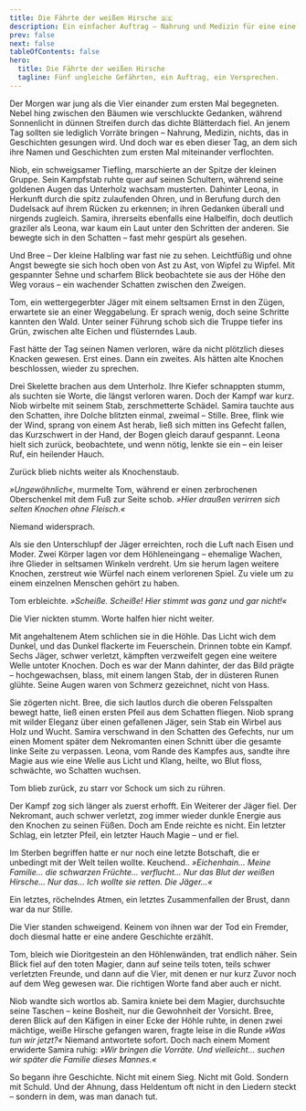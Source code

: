 ```yaml
---
title: Die Fährte der weißen Hirsche 🇩🇪
description: Ein einfacher Auftrag – Nahrung und Medizin für eine eine Gruppe Jäger weit draußen im Wald. Doch als fünf ungleiche Gefährten sich auf den Weg machen, ahnen sie nicht, dass sie an diesem Tag mehr als nur eine einfache Lieferung vor sich haben.
prev: false
next: false
tableOfContents: false
hero:
  title: Die Fährte der weißen Hirsche
  tagline: Fünf ungleiche Gefährten, ein Auftrag, ein Versprechen.
---
```



Der Morgen war jung als die Vier einander zum ersten Mal begegneten. Nebel hing zwischen den Bäumen wie verschluckte Gedanken, während Sonnenlicht in dünnen Streifen durch das dichte Blätterdach fiel. An jenem Tag sollten sie lediglich Vorräte bringen – Nahrung, Medizin, nichts, das in Geschichten gesungen wird. Und doch war es eben dieser Tag, an dem sich ihre Namen und Geschichten zum ersten Mal miteinander verflochten.

Niob, ein schweigsamer Tiefling, marschierte an der Spitze der kleinen Gruppe. Sein Kampfstab ruhte quer auf seinen Schultern, während seine goldenen Augen das Unterholz wachsam musterten. Dahinter Leona, in Herkunft durch die spitz zulaufenden Ohren, und in Berufung durch den Dudelsack auf ihrem Rücken zu erkennen; in ihren Gedanken überall und nirgends zugleich. Samira, ihrerseits ebenfalls eine Halbelfin, doch deutlich graziler als Leona, war kaum ein Laut unter den Schritten der anderen. Sie bewegte sich in den Schatten – fast mehr gespürt als gesehen.

Und Bree – Der kleine Halbling war fast nie zu sehen. Leichtfüßig und ohne Angst bewegte sie sich hoch oben von Ast zu Ast, von Wipfel zu Wipfel. Mit gespannter Sehne und scharfem Blick beobachtete sie aus der Höhe den Weg voraus – ein wachender Schatten zwischen den Zweigen.

Tom, ein wettergegerbter Jäger mit einem seltsamen Ernst in den Zügen, erwartete sie an einer Weggabelung. Er sprach wenig, doch seine Schritte kannten den Wald. Unter seiner Führung schob sich die Truppe tiefer ins Grün, zwischen alte Eichen und flüsterndes Laub.

Fast hätte der Tag seinen Namen verloren, wäre da nicht plötzlich dieses Knacken gewesen. Erst eines. Dann ein zweites. Als hätten alte Knochen beschlossen, wieder zu sprechen.

Drei Skelette brachen aus dem Unterholz. Ihre Kiefer schnappten stumm, als suchten sie Worte, die längst verloren waren. Doch der Kampf war kurz. Niob wirbelte mit seinem Stab, zerschmetterte Schädel. Samira tauchte aus den Schatten, ihre Dolche blitzten einmal, zweimal – Stille. Bree, flink wie der Wind, sprang von einem Ast herab, ließ sich mitten ins Gefecht fallen, das Kurzschwert in der Hand, der Bogen gleich darauf gespannt. Leona hielt sich zurück, beobachtete, und wenn nötig, lenkte sie ein – ein leiser Ruf, ein heilender Hauch.

Zurück blieb nichts weiter als Knochenstaub.

*»Ungewöhnlich«*, murmelte Tom, während er einen zerbrochenen Oberschenkel mit dem Fuß zur Seite schob. *»Hier draußen verirren sich selten Knochen ohne Fleisch.«*

Niemand widersprach.

Als sie den Unterschlupf der Jäger erreichten, roch die Luft nach Eisen und Moder. Zwei Körper lagen vor dem Höhleneingang – ehemalige Wachen, ihre Glieder in seltsamen Winkeln verdreht. Um sie herum lagen weitere Knochen, zerstreut wie Würfel nach einem verlorenen Spiel. Zu viele um zu einem einzelnen Menschen gehört zu haben.

Tom erbleichte. *»Scheiße. Scheiße! Hier stimmt was ganz und gar nicht!«*

Die Vier nickten stumm. Worte halfen hier nicht weiter.

Mit angehaltenem Atem schlichen sie in die Höhle. Das Licht wich dem Dunkel, und das Dunkel flackerte im Feuerschein. Drinnen tobte ein Kampf. Sechs Jäger, schwer verletzt, kämpften verzweifelt gegen eine weitere Welle untoter Knochen. Doch es war der Mann dahinter, der das Bild prägte – hochgewachsen, blass, mit einem langen Stab, der in düsteren Runen glühte. Seine Augen waren von Schmerz gezeichnet, nicht von Hass.

Sie zögerten nicht. Bree, die sich lautlos durch die oberen Felsspalten bewegt hatte, ließ einen ersten Pfeil aus dem Schatten fliegen. Niob sprang mit wilder Eleganz über einen gefallenen Jäger, sein Stab ein Wirbel aus Holz und Wucht. Samira verschwand in den Schatten des Gefechts, nur um einen Moment später dem Nekromanten einen Schnitt über die gesamte linke Seite zu verpassen. Leona, vom Rande des Kampfes aus, sandte ihre Magie aus wie eine Welle aus Licht und Klang, heilte, wo Blut floss, schwächte, wo Schatten wuchsen.

Tom blieb zurück, zu starr vor Schock um sich zu rühren.

Der Kampf zog sich länger als zuerst erhofft. Ein Weiterer der Jäger fiel. Der Nekromant, auch schwer verletzt, zog immer wieder dunkle Energie aus den Knochen zu seinen Füßen. Doch am Ende reichte es nicht. Ein letzter Schlag, ein letzter Pfeil, ein letzter Hauch Magie – und er fiel.

Im Sterben begriffen hatte er nur noch eine letzte Botschaft, die er unbedingt mit der Welt teilen wollte. Keuchend.. *»Eichenhain… Meine Familie… die schwarzen Früchte… verflucht… Nur das Blut der weißen Hirsche… Nur das… Ich wollte sie retten. Die Jäger…«*

Ein letztes, röchelndes Atmen, ein letztes Zusammenfallen der Brust, dann war da nur Stille.

Die Vier standen schweigend. Keinem von ihnen war der Tod ein Fremder, doch diesmal hatte er eine andere Geschichte erzählt.

Tom, bleich wie Dioritgestein an den Höhlenwänden, trat endlich näher. Sein Blick fiel auf den toten Magier, dann auf seine teils toten, teils schwer verletzten Freunde, und dann auf die Vier, mit denen er nur kurz Zuvor noch auf dem Weg gewesen war. Die richtigen Worte fand aber auch er nicht.

Niob wandte sich wortlos ab. Samira kniete bei dem Magier, durchsuchte seine Taschen – keine Bosheit, nur die Gewohnheit der Vorsicht. Bree, deren Blick auf den Käfigen in einer Ecke der Höhle ruhte, in denen zwei mächtige, weiße Hirsche gefangen waren, fragte leise in die Runde *»Was tun wir jetzt?«* Niemand antwortete sofort. Doch nach einem Moment erwiderte Samira ruhig: *»Wir bringen die Vorräte. Und vielleicht… suchen wir später die Familie dieses Mannes.«*

So begann ihre Geschichte. Nicht mit einem Sieg. Nicht mit Gold. Sondern mit Schuld. Und der Ahnung, dass Heldentum oft nicht in den Liedern steckt – sondern in dem, was man danach tut.
